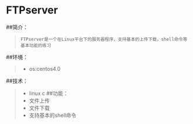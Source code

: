 # FTPserver
##简介：
> `FTPserver是一个在Linux平台下的服务器程序，支持基本的上传下载，shell命令等基本功能的练习`

##环境：
> * os:centos4.0

##技术：
> * linux c
##功能：
> * 文件上传
> * 文件下载
> * 支持基本的shell命令



